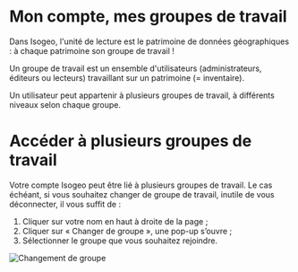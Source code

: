 # Mon compte, mes groupes de travail

Dans Isogeo, l&apos;unité de lecture est le patrimoine de données géographiques : à chaque patrimoine son groupe de travail !

Un groupe de travail est un ensemble d&apos;utilisateurs (administrateurs, éditeurs ou lecteurs) travaillant sur un patrimoine (= inventaire).

Un utilisateur peut appartenir à plusieurs groupes de travail, à différents niveaux selon chaque groupe.

# Accéder à plusieurs groupes de travail

Votre compte Isogeo peut être lié à plusieurs groupes de travail. Le cas échéant, si vous souhaitez changer de groupe de travail, inutile de vous déconnecter, il vous suffit de :

1.	Cliquer sur votre nom en haut à droite de la page ;
2.	Cliquer sur « Changer de groupe », une pop-up s’ouvre ;
3.	Sélectionner le groupe que vous souhaitez rejoindre.

![Changement de groupe](/images/user_switch_group.gif "Changer de groupe")
